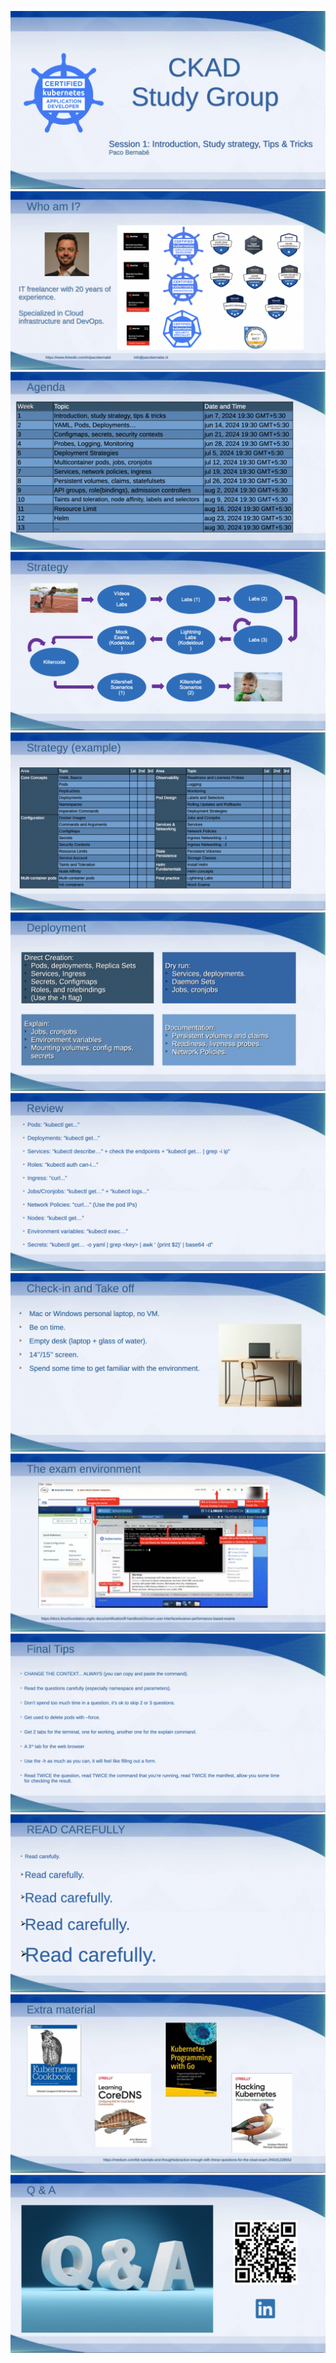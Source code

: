 ![](slides/Slide001.png)
![](slides/Slide002.png)
![](slides/Slide003.png)
![](slides/Slide004.png)
![](slides/Slide005.png)
![](slides/Slide006.png)
![](slides/Slide007.png)
![](slides/Slide008.png)
![](slides/Slide009.png)
![](slides/Slide010.png)
![](slides/Slide011.png)
![](slides/Slide012.png)
![](slides/Slide013.png)
